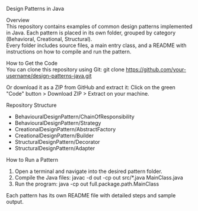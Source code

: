 Design Patterns in Java

Overview  
This repository contains examples of common design patterns implemented in Java. Each pattern is placed in its own folder, grouped by category (Behavioral, Creational, Structural).  
Every folder includes source files, a main entry class, and a README with instructions on how to compile and run the pattern.

How to Get the Code  
You can clone this repository using Git:
git clone https://github.com/your-username/design-patterns-java.git

Or download it as a ZIP from GitHub and extract it:
Click on the green "Code" button > Download ZIP > Extract on your machine.

Repository Structure  
- BehaviouralDesignPattern/ChainOfResponsibility  
- BehaviouralDesignPattern/Strategy  
- CreationalDesignPattern/AbstractFactory  
- CreationalDesignPattern/Builder  
- StructuralDesignPattern/Decorator  
- StructuralDesignPattern/Adapter  

How to Run a Pattern  
1. Open a terminal and navigate into the desired pattern folder.  
2. Compile the Java files:
   javac -d out -cp out src/*.java MainClass.java  
3. Run the program:
   java -cp out full.package.path.MainClass  

Each pattern has its own README file with detailed steps and sample output.
